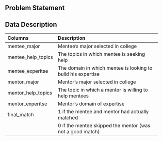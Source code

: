 ## Problem Statement

## Data Description

| Columns                      | Description                         |
|:-----------------------------|:-----------------------------------------------------------------|
| mentee_major                 | Mentee’s major selected in college                               |
| mentee_help_topics           | The topics in which mentee is seeking help                       |
| mentee_experitse             | The domain in which mentee is looking to build his expertise     |
| mentor_major                 | Mentor’s major selected in college                               |
| mentor_help_topics           | The topic in which a mentor is willing to help mentees           |
| mentor_experitse             | Mentor’s domain of expertise                                     |         
| final_match                  | 1 if the mentee and mentor had actually matched                  |
|                              |  0 if the mentee skipped the mentor (was not a good match)        |

